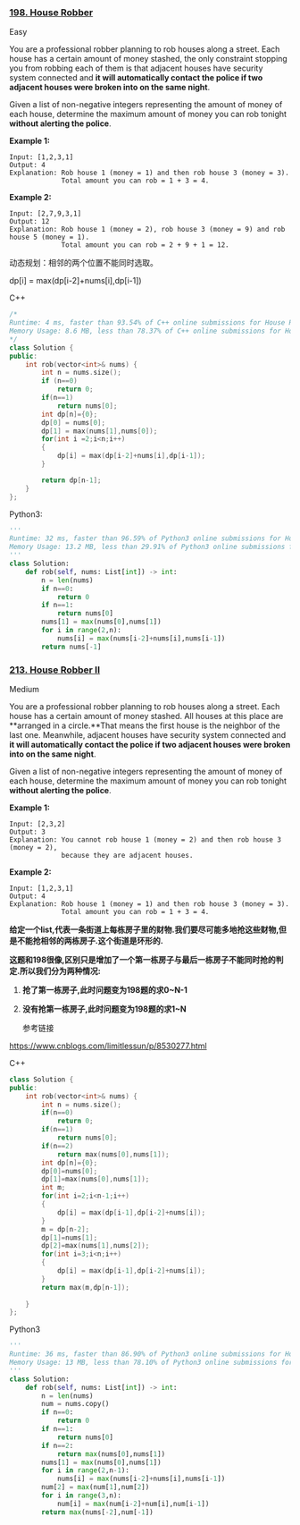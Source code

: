 ### [198. House Robber](https://leetcode.com/problems/house-robber/)

Easy

You are a professional robber planning to rob houses along a street. Each house has a certain amount of money stashed, the only constraint stopping you from robbing each of them is that adjacent houses have security system connected and **it will automatically contact the police if two adjacent houses were broken into on the same night**.

Given a list of non-negative integers representing the amount of money of each house, determine the maximum amount of money you can rob tonight **without alerting the police**.

**Example 1:**

```
Input: [1,2,3,1]
Output: 4
Explanation: Rob house 1 (money = 1) and then rob house 3 (money = 3).
             Total amount you can rob = 1 + 3 = 4.
```

**Example 2:**

```
Input: [2,7,9,3,1]
Output: 12
Explanation: Rob house 1 (money = 2), rob house 3 (money = 9) and rob house 5 (money = 1).
             Total amount you can rob = 2 + 9 + 1 = 12.
```

动态规划：相邻的两个位置不能同时选取。

dp[i] = max(dp[i-2]+nums[i],dp[i-1])

C++

```c++
/*
Runtime: 4 ms, faster than 93.54% of C++ online submissions for House Robber.
Memory Usage: 8.6 MB, less than 78.37% of C++ online submissions for House Robber.
*/
class Solution {
public:
    int rob(vector<int>& nums) {
        int n = nums.size();
        if (n==0)
            return 0;
        if(n==1)
            return nums[0];
        int dp[n]={0};
        dp[0] = nums[0];
        dp[1] = max(nums[1],nums[0]);
        for(int i =2;i<n;i++)
        {
            dp[i] = max(dp[i-2]+nums[i],dp[i-1]);
        }

        return dp[n-1];
    }
};
```

Python3:

```python
'''
Runtime: 32 ms, faster than 96.59% of Python3 online submissions for House Robber.
Memory Usage: 13.2 MB, less than 29.91% of Python3 online submissions for House Robber.
'''
class Solution:
    def rob(self, nums: List[int]) -> int:
        n = len(nums)
        if n==0:
            return 0
        if n==1:
            return nums[0]
        nums[1] = max(nums[0],nums[1])
        for i in range(2,n):
            nums[i] = max(nums[i-2]+nums[i],nums[i-1])
        return nums[-1]
```



### [213. House Robber II](https://leetcode.com/problems/house-robber-ii/)

Medium

You are a professional robber planning to rob houses along a street. Each house has a certain amount of money stashed. All houses at this place are **arranged in a circle.**That means the first house is the neighbor of the last one. Meanwhile, adjacent houses have security system connected and **it will automatically contact the police if two adjacent houses were broken into on the same night**.

Given a list of non-negative integers representing the amount of money of each house, determine the maximum amount of money you can rob tonight **without alerting the police**.

**Example 1:**

```
Input: [2,3,2]
Output: 3
Explanation: You cannot rob house 1 (money = 2) and then rob house 3 (money = 2),
             because they are adjacent houses.
```

**Example 2:**

```
Input: [1,2,3,1]
Output: 4
Explanation: Rob house 1 (money = 1) and then rob house 3 (money = 3).
             Total amount you can rob = 1 + 3 = 4.
```

**给定一个list,代表一条街道上每栋房子里的财物.我们要尽可能多地抢这些财物,但是不能抢相邻的两栋房子.这个街道是环形的.**

**这题和198很像,区别只是增加了一个第一栋房子与最后一栋房子不能同时抢的判定.所以我们分为两种情况:**

1. **抢了第一栋房子,此时问题变为198题的求0~N-1**

2. **没有抢第一栋房子,此时问题变为198题的求1~N**

   参考链接

https://www.cnblogs.com/limitlessun/p/8530277.html

C++

```c++
class Solution {
public:
    int rob(vector<int>& nums) {
        int n = nums.size();
        if(n==0)
            return 0;
        if(n==1)
            return nums[0];
        if(n==2)
            return max(nums[0],nums[1]);
        int dp[n]={0};
        dp[0]=nums[0];
        dp[1]=max(nums[0],nums[1]);
        int m;
        for(int i=2;i<n-1;i++)
        {
            dp[i] = max(dp[i-1],dp[i-2]+nums[i]);
        }
        m = dp[n-2];
        dp[1]=nums[1];
        dp[2]=max(nums[1],nums[2]);
        for(int i=3;i<n;i++)
        {
            dp[i] = max(dp[i-1],dp[i-2]+nums[i]);
        }
        return max(m,dp[n-1]);
        
    }
};
```

Python3

```python
'''
Runtime: 36 ms, faster than 86.90% of Python3 online submissions for House Robber II.
Memory Usage: 13 MB, less than 78.10% of Python3 online submissions for House Robber II.
'''
class Solution:
    def rob(self, nums: List[int]) -> int:
        n = len(nums)
        num = nums.copy()
        if n==0:
            return 0
        if n==1:
            return nums[0]
        if n==2:
            return max(nums[0],nums[1])
        nums[1] = max(nums[0],nums[1])
        for i in range(2,n-1):
            nums[i] = max(nums[i-2]+nums[i],nums[i-1])
        num[2] = max(num[1],num[2])
        for i in range(3,n):
            num[i] = max(num[i-2]+num[i],num[i-1])
        return max(nums[-2],num[-1])
        
```


